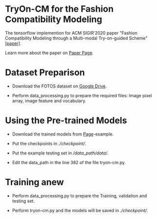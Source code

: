 # TryOn-CM for the Fashion Compatibility Modeling

The tensorflow implemention for ACM SIGIR’2020 paper "Fashion Compatibility Modeling through a Multi-modal Try-on-guided Scheme" [[paper]](https://dl.acm.org/doi/pdf/10.1145/3397271.3401047).

Learn more about the paper on [Paper Page](https://dxresearch.wixsite.com/tryon-cm).

# Dataset Preparison

- Download the FOTOS dataset on [Google Drive](https://drive.google.com/open?id=1-0wG_NXEEWMFe1JqOG2nGx3uQJDiVInS).

- Perform data_processing.py to prepare the required files: Image pixel array, image feature and vocabulary.

# Using the Pre-trained Models

- Download the trained models from [Page](https://drive.google.com/open?id=1nL4CuyEvafEx8hbpGVj0v81C1fETZjR0)-example.

- Put the checkpoints in *./checkpoint/*.
    
- Put the example testing set in */data_path/data/*.
    
- Edit the data_path in the line 382 of the file tryon-cm.py.
    
# Training anew

- Perform data_processing.py to prepare the Training, validation and testing set.

- Perform tryon-cm.py and the models will be saved in *./checkpoint/*.
